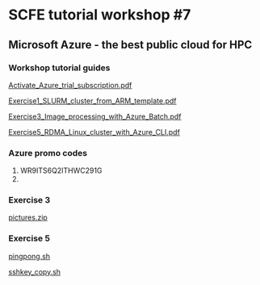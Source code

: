 
# SCFE tutorial workshop #7

## Microsoft Azure - the best public cloud for HPC

### Workshop tutorial guides
[Activate_Azure_trial_subscription.pdf](https://github.com/tojozefi/scfelab/blob/master/Activate_Azure_trial_subscription.pdf)

[Exercise1_SLURM_cluster_from_ARM_template.pdf](https://github.com/tojozefi/scfelab/blob/master/Exercise1_SLURM_cluster_from_ARM_template.pdf)

[Exercise3_Image_processing_with_Azure_Batch.pdf](https://github.com/tojozefi/scfelab/blob/master/Exercise3_Image_processing_with_Azure_Batch.pdf)

[Exercise5_RDMA_Linux_cluster_with_Azure_CLI.pdf](https://github.com/tojozefi/scfelab/blob/master/Exercise5_RDMA_Linux_cluster_with_Azure_CLI.pdf)



### Azure promo codes
1) WR9ITS6Q2ITHWC291G
2)

### Exercise 3
[pictures.zip](https://github.com/tojozefi/scfelab/blob/master/pictures.zip)

### Exercise 5
[pingpong.sh](https://github.com/tojozefi/scfelab/blob/master/pingpong.sh)

[sshkey_copy.sh](https://github.com/tojozefi/scfelab/blob/master/sshkey_copy.sh)
